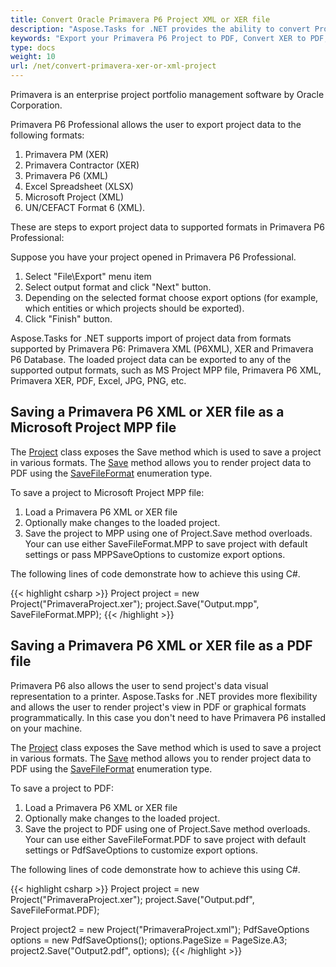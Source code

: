 ```yaml
---
title: Convert Oracle Primavera P6 Project XML or XER file
description: "Aspose.Tasks for .NET provides the ability to convert Projects in Primavera formats to Excel, PDF, MPP, PNG, JPEG."
keywords: "Export your Primavera P6 Project to PDF, Convert XER to PDF, Convert P6XML to PDF, Convert XER to MPP, Convert P6XML to MPP"
type: docs
weight: 10
url: /net/convert-primavera-xer-or-xml-project
---
```


Primavera is an enterprise project portfolio management software by Oracle Corporation.

Primavera P6 Professional allows the user to export project data to the following formats:
1) Primavera PM (XER)
2) Primavera Contractor (XER) 
3) Primavera P6 (XML)
4) Excel Spreadsheet (XLSX)
5) Microsoft Project (XML)
6) UN/CEFACT Format 6 (XML).

These are steps to export project data to supported formats in Primavera P6 Professional:

Suppose you have your project opened in Primavera P6 Professional.

1) Select "File\Export" menu item
2) Select output format and click "Next" button.
2) Depending on the selected format choose export options (for example, which entities or which projects should be exported).
4) Click "Finish" button.

Aspose.Tasks for .NET supports import of project data from formats supported by Primavera P6: Primavera XML (P6XML), XER and Primavera P6 Database.
The loaded project data can be exported to any of the supported output formats, such as MS Project MPP file, Primavera P6 XML, Primavera XER, PDF, Excel, JPG, PNG, etc.

## **Saving a Primavera P6 XML or XER file as a Microsoft Project MPP file**
The [Project](https://reference.aspose.com/tasks/net/aspose.tasks/project) class exposes the Save method which is used to save a project in various formats. The [Save](https://reference.aspose.com/tasks/net/aspose.tasks.project/save/methods/3) method allows you to render project data to PDF using the [SaveFileFormat](https://reference.aspose.com/tasks/net/aspose.tasks.saving/savefileformat) enumeration type.

To save a project to Microsoft Project MPP file:

1. Load a Primavera P6 XML or XER file 
2. Optionally make changes to the loaded project.
3. Save the project to MPP using one of Project.Save method overloads.
Your can use either SaveFileFormat.MPP to save project with default settings or pass MPPSaveOptions to customize export options.

The following lines of code demonstrate how to achieve this using C#.

{{< highlight csharp >}}
Project project = new Project("PrimaveraProject.xer");
project.Save("Output.mpp", SaveFileFormat.MPP);
{{< /highlight >}}

## **Saving a Primavera P6 XML or XER file as a PDF file**

Primavera P6 also allows the user to send project's data visual representation to a printer. Aspose.Tasks for .NET provides more flexibility and allows the user to render project's view in PDF or graphical formats programmatically. In this case you don't need to have Primavera P6 installed on your machine.

The [Project](https://reference.aspose.com/tasks/net/aspose.tasks/project) class exposes the Save method which is used to save a project in various formats. The [Save](https://reference.aspose.com/tasks/net/aspose.tasks.project/save/methods/3) method allows you to render project data to PDF using the [SaveFileFormat](https://reference.aspose.com/tasks/net/aspose.tasks.saving/savefileformat) enumeration type.

To save a project to PDF:

1. Load a Primavera P6 XML or XER file 
2. Optionally make changes to the loaded project.
3. Save the project to PDF using one of Project.Save method overloads.
Your can use either SaveFileFormat.PDF to save project with default settings or PdfSaveOptions to customize export options.

The following lines of code demonstrate how to achieve this using C#.

{{< highlight csharp >}}
Project project = new Project("PrimaveraProject.xer");
project.Save("Output.pdf", SaveFileFormat.PDF);

Project project2 = new Project("PrimaveraProject.xml");
PdfSaveOptions options = new PdfSaveOptions();
options.PageSize = PageSize.A3;
project2.Save("Output2.pdf", options);
{{< /highlight >}}
